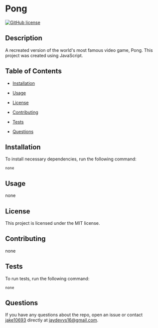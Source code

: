 # Pong

[![GitHub license](https://img.shields.io/badge/license-MIT-blue.svg)](https://github.com/jake10693/pong)

## Description

A recreated version of the world's most famous video game, Pong. This project was created using JavaScript.

## Table of Contents 

* [Installation](#installation)

* [Usage](#usage)

* [License](#license)

* [Contributing](#contributing)

* [Tests](#tests)

* [Questions](#questions)

## Installation

To install necessary dependencies, run the following command:

```
none
```

## Usage

none

## License

This project is licensed under the MIT license.
  
## Contributing

none

## Tests

To run tests, run the following command:

```
none
```

## Questions

If you have any questions about the repo, open an issue or contact [jake10693](undefined) directly at jaydevvs16@gmail.com.

